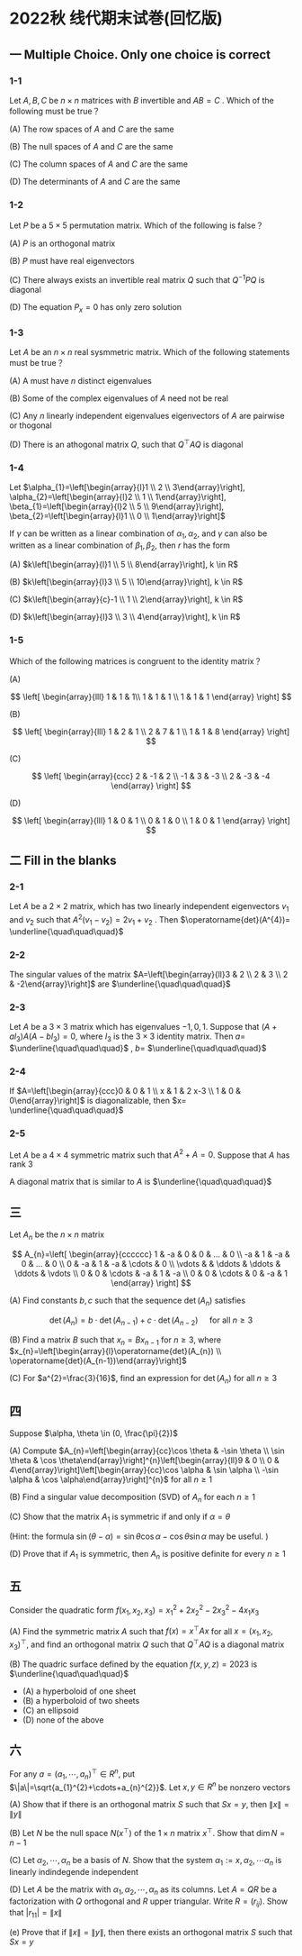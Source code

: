 # 2022秋 线代期末试巻(回忆版)

## 一 Multiple Choice. Only one choice is correct

### 1-1

Let $A, B, C$ be $n \times n$ matrices with $B$ invertible and $A B=C$ . Which of the following must be true？

(A) The row spaces of $A$ and $C$ are the same

(B) The null spaces of $A$ and $C$ are the same

(C) The column spaces of $A$ and $C$ are the same

(D) The determinants of $A$ and $C$ are the same

### 1-2

Let $P$ be a $5 \times 5$ permutation matrix. Which of the following is false？

(A) $P$ is an orthogonal matrix

(B) $P$ must have real eigenvectors

(C) There always exists an invertible real matrix $Q$ such that $Q^{-1} P Q$ is diagonal

(D) The equation $P_{x}=0$ has only zero solution

### 1-3

Let $A$ be an $n \times n$ real sysmmetric matrix. Which of the following statements must be true？

(A) A must have $n$ distinct eigenvalues

(B) Some of the complex eigenvalues of $A$ need not be real

(C) Any $n$ linearly independent eigenvalues eigenvectors of $A$ are pairwise or thogonal

(D) There is an athogonal matrix $Q$, such that $Q^{\top} A Q$ is diagonal

### 1-4

Let $\alpha_{1}=\left[\begin{array}{l}1 \\ 2 \\ 3\end{array}\right], \alpha_{2}=\left[\begin{array}{l}2 \\ 1 \\ 1\end{array}\right], \beta_{1}=\left[\begin{array}{l}2 \\ 5 \\ 9\end{array}\right], \beta_{2}=\left[\begin{array}{l}1 \\ 0 \\ 1\end{array}\right]$

If $\gamma$ can be written as a linear combination of $\alpha_{1}, \alpha_{2}$, and $\gamma$ can also be written as a linear combination of $\beta_{1}, \beta_{2}$, then $r$ has the form

(A) $k\left[\begin{array}{l}1 \\ 5 \\ 8\end{array}\right], k \in R$

(B) $k\left[\begin{array}{l}3 \\ 5 \\ 10\end{array}\right], k \in R$

(C) $k\left[\begin{array}{c}-1 \\ 1 \\ 2\end{array}\right], k \in R$

(D) $k\left[\begin{array}{l}3 \\ 3 \\ 4\end{array}\right], k \in R$

### 1-5

Which of the following matrices is congruent to the identity matrix？

(A)

$$
\left[
\begin{array}{lll}
1 & 1 & 1\\
1 & 1 & 1 \\
1 & 1 & 1
\end{array}
\right]
$$

(B)

$$
\left[
\begin{array}{lll}
1 & 2 & 1 \\
2 & 7 & 1 \\
1 & 1 & 8
\end{array}
\right]
$$

(C)

$$
\left[
\begin{array}{ccc}
2 & -1 & 2 \\
-1 & 3 & -3 \\
2 & -3 & -4
\end{array}
\right]
$$

(D)

$$
\left[
\begin{array}{lll}
1 & 0 & 1 \\
0 & 1 & 0 \\
1 & 0 & 1
\end{array}
\right]
$$

## 二 Fill in the blanks

### 2-1

Let $A$ be a $2 \times 2$ matrix, which has two linearly independent eigenvectors $v_{1}$ and $v_{2}$ such that $A^{2}(v_{1}-v_{2})=2 v_{1}+v_{2}$ . Then $\operatorname{det}(A^{4})= \underline{\quad\quad\quad}$

### 2-2

The singular values of the matrix $A=\left[\begin{array}{ll}3 & 2 \\ 2 & 3 \\ 2 & -2\end{array}\right]$ are $\underline{\quad\quad\quad}$

### 2-3

Let $A$ be a $3 \times 3$ matrix which has eigenvalues $-1,0,1$. Suppose that $(A+a I_{3}) A(A - b I_{3})=0$, where $I_{3}$ is the $3 \times 3$ identity matrix. Then $a=$ $\underline{\quad\quad\quad}$ , $b=$ $\underline{\quad\quad\quad}$

### 2-4

If $A=\left[\begin{array}{ccc}0 & 0 & 1 \\ x & 1 & 2 x-3 \\ 1 & 0 & 0\end{array}\right]$ is diagonalizable, then $x= \underline{\quad\quad\quad}$

### 2-5

Let $A$ be a $4 \times 4$ symmetric matrix such that $A^{2}+A=0$. Suppose that $A$ has rank $3$

A diagonal matrix that is similar to $A$ is $\underline{\quad\quad\quad}$

## 三

Let $A_{n}$ be the $n \times n$ matrix

$$
A_{n}=\left[
\begin{array}{cccccc}
1 & -a & 0 & 0 & ... & 0 \\
-a & 1 & -a & 0 & ... & 0 \\
0 & -a & 1 & -a & \cdots & 0 \\
\vdots & & \ddots & \ddots & \ddots & \vdots \\
0 & 0 & \cdots & -a & 1 & -a \\
0 & 0 & \cdots & 0 & -a & 1
\end{array}
\right]
$$

(A) Find constants $b, c$ such that the sequence $\operatorname{det}(A_{n})$ satisfies

$$
\operatorname{det}(A_{n})=b \cdot \operatorname{det}(A_{n-1})+c \cdot \operatorname{det}(A_{n-2}) \quad \text { for all } n \geq 3
$$

(B) Find a matrix $B$ such that $x_{n}=B x_{n-1}$ for $n \geq 3$, where $x_{n}=\left[\begin{array}{l}\operatorname{det}(A_{n}) \\ \operatorname{det}(A_{n-1})\end{array}\right]$

(C) For $a^{2}=\frac{3}{16}$, find an expression for $\operatorname{det}(A_{n})$ for all $n \geq 3$

## 四

Suppose $\alpha, \theta \in (0, \frac{\pi}{2})$

(A) Compute $A_{n}=\left[\begin{array}{cc}\cos \theta & -\sin \theta \\ \sin \theta & \cos \theta\end{array}\right]^{n}\left[\begin{array}{ll}9 & 0 \\ 0 & 4\end{array}\right]\left[\begin{array}{cc}\cos \alpha & \sin \alpha \\ -\sin \alpha & \cos \alpha\end{array}\right]^{n}$ for all $n \geq 1$

(B) Find a singular value decomposition (SVD) of $A_{n}$ for each $n \geq 1$

(C) Show that the matrix $A_{1}$ is symmetric if and only if $\alpha=\theta$

(Hint: the formula $\sin (\theta-\alpha)=\sin \theta \cos \alpha - \cos \theta \sin \alpha$ may be useful. )

(D) Prove that if $A_{1}$ is symmetric, then $A_{n}$ is positive definite for every $n \geq 1$

## 五

Consider the quadratic form $f(x_{1}, x_{2}, x_{3})=x_{1}^{2}+2 x_{2}^{2}-2 x_{3}^{2}-4 x_{1}x_{3}$

(A) Find the symmetric matrix $A$ such that $f(x)=x^{\top} A x$ for all $x=(x_{1}, x_{2}, x_{3})^{\top}$, and find an orthogonal matrix $Q$ such that $Q^{\top} A Q$ is a diagonal matrix

(B) The quadric surface defined by the equation $f(x, y, z)=2023$ is $\underline{\quad\quad\quad}$

+ (A) a hyperboloid of one sheet
+ (B) a hyperboloid of two sheets
+ (C) an ellipsoid
+ (D) none of the above

## 六

For any $a=(a_{1}, \cdots, a_{n})^{\top} \in R^{n}$, put $\|a\|=\sqrt{a_{1}^{2}+\cdots+a_{n}^{2}}$. Let $x, y \in R^{n}$ be nonzero vectors

(A) Show that if there is an orthogonal matrix $S$ such that $S x=y$, then $\|x\|=\|y\|$

(B) Let $N$ be the null space $N(x^{\top})$ of the $1 \times n$ matrix $x^{\top}$. Show that $\operatorname{dim} N=n-1$

(C) Let $\alpha_{2}, \cdots, \alpha_{n}$ be a basis of $N$. Show that the system $\alpha_{1}:=x, \alpha_{2}, \cdots \alpha_{n}$ is linearly indindegende independent

(D) Let $A$ be the matrix with $\alpha_{1}, \alpha_{2}, \cdots, \alpha_{n}$ as its columns. Let $A=Q R$ be a factorization with $Q$ orthogonal and $R$ upper triangular. Write $R=(r_{i j})$. Show that $|r_{11}|=\|x\|$

(e) Prove that if $\|x\|=\|y\|$, then there exists an orthogonal matrix $S$ such that $S x=y$
